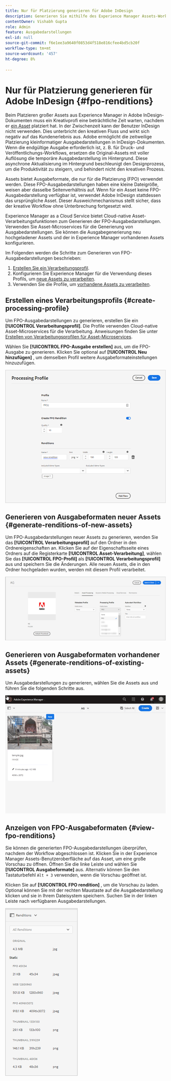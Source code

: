 ```yaml
---
title: Nur für Platzierung generieren für Adobe InDesign
description: Generieren Sie mithilfe des Experience Manager Assets-Workflows und von ImageMagick FPO-Ausgabedarstellungen neuer und vorhandener Assets.
contentOwner: Vishabh Gupta
role: Admin
feature: Ausgabedarstellungen
exl-id: null
source-git-commit: f6e1ee3a9640f0853d4f518e816cfee4bd5cb20f
workflow-type: tm+mt
source-wordcount: '457'
ht-degree: 8%

---
```


# Nur für Platzierung generieren für Adobe InDesign {#fpo-renditions}

Beim Platzieren großer Assets aus Experience Manager in Adobe InDesign-Dokumenten muss ein Kreativprofi eine beträchtliche Zeit warten, nachdem er [ein Asset](https://helpx.adobe.com/de/indesign/using/placing-graphics.html) platziert hat. In der Zwischenzeit kann der Benutzer InDesign nicht verwenden. Dies unterbricht den kreativen Fluss und wirkt sich negativ auf das Kundenerlebnis aus. Adobe ermöglicht die zeitweilige Platzierung kleinformatiger Ausgabedarstellungen in InDesign-Dokumenten. Wenn die endgültige Ausgabe erforderlich ist, z. B. für Druck- und Veröffentlichungs-Workflows, ersetzen die Original-Assets mit voller Auflösung die temporäre Ausgabedarstellung im Hintergrund. Diese asynchrone Aktualisierung im Hintergrund beschleunigt den Designprozess, um die Produktivität zu steigern, und behindert nicht den kreativen Prozess.

Assets bietet Ausgabeformate, die nur für die Platzierung (FPO) verwendet werden. Diese FPO-Ausgabedarstellungen haben eine kleine Dateigröße, weisen aber dasselbe Seitenverhältnis auf. Wenn für ein Asset keine FPO-Ausgabedarstellung verfügbar ist, verwendet Adobe InDesign stattdessen das ursprüngliche Asset. Dieser Ausweichmechanismus stellt sicher, dass der kreative Workflow ohne Unterbrechung fortgesetzt wird.

Experience Manager as a Cloud Service bietet Cloud-native Asset-Verarbeitungsfunktionen zum Generieren der FPO-Ausgabedarstellungen. Verwenden Sie Asset-Microservices für die Generierung von Ausgabedarstellungen. Sie können die Ausgabegenerierung neu hochgeladener Assets und der in Experience Manager vorhandenen Assets konfigurieren.

Im Folgenden werden die Schritte zum Generieren von FPO-Ausgabedarstellungen beschrieben:
1. [Erstellen Sie ein Verarbeitungsprofil](#create-processing-profile).
1. Konfigurieren Sie Experience Manager für die Verwendung dieses Profils, um [neue Assets zu verarbeiten](#generate-renditions-of-new-assets).
1. Verwenden Sie die Profile, um [vorhandene Assets zu verarbeiten](#generate-renditions-of-existing-assets).

## Erstellen eines Verarbeitungsprofils {#create-processing-profile}

Um FPO-Ausgabedarstellungen zu generieren, erstellen Sie ein **[!UICONTROL Verarbeitungsprofil]**. Die Profile verwenden Cloud-native Asset-Microservices für die Verarbeitung. Anweisungen finden Sie unter [Erstellen von Verarbeitungsprofilen für Asset-Microservices](asset-microservices-configure-and-use.md).

Wählen Sie **[!UICONTROL FPO-Ausgabe erstellen]** aus, um die FPO-Ausgabe zu generieren. Klicken Sie optional auf **[!UICONTROL Neu hinzufügen]** , um demselben Profil weitere Ausgabeformateinstellungen hinzuzufügen.

![create-processing-profile-fpo-renditions](assets/create-processing-profile-fpo-renditions.png)

## Generieren von Ausgabeformaten neuer Assets {#generate-renditions-of-new-assets}

Um FPO-Ausgabedarstellungen neuer Assets zu generieren, wenden Sie das **[!UICONTROL Verarbeitungsprofil]** auf den Ordner in den Ordnereigenschaften an. Klicken Sie auf der Eigenschaftsseite eines Ordners auf die Registerkarte **[!UICONTROL Asset-Verarbeitung]**, wählen Sie das **[!UICONTROL FPO-Profil]** als **[!UICONTROL Verarbeitungsprofil]** aus und speichern Sie die Änderungen. Alle neuen Assets, die in den Ordner hochgeladen wurden, werden mit diesem Profil verarbeitet.

![add-fpo-rendition](assets/add-fpo-rendition.png)


## Generieren von Ausgabeformaten vorhandener Assets {#generate-renditions-of-existing-assets}

Um Ausgabedarstellungen zu generieren, wählen Sie die Assets aus und führen Sie die folgenden Schritte aus.

![fpo-existing-asset-reprocess](assets/fpo-existing-asset-reprocess.gif)


## Anzeigen von FPO-Ausgabeformaten {#view-fpo-renditions}

Sie können die generierten FPO-Ausgabedarstellungen überprüfen, nachdem der Workflow abgeschlossen ist. Klicken Sie in der Experience Manager Assets-Benutzeroberfläche auf das Asset, um eine große Vorschau zu öffnen. Öffnen Sie die linke Leiste und wählen Sie **[!UICONTROL Ausgabeformate]** aus. Alternativ können Sie den Tastaturbefehl `Alt + 3` verwenden, wenn die Vorschau geöffnet ist.

Klicken Sie auf **[!UICONTROL FPO rendition]** , um die Vorschau zu laden. Optional können Sie mit der rechten Maustaste auf die Ausgabedarstellung klicken und sie in Ihrem Dateisystem speichern. Suchen Sie in der linken Leiste nach verfügbaren Ausgabedarstellungen.

![rendition_list](assets/list-renditions.png)
